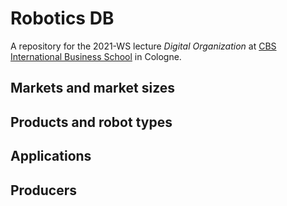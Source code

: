 # Robotics DB

A repository for the 2021-WS lecture _Digital Organization_ at [CBS International Business School](https://cbs.de) in Cologne.

## Markets and market sizes

## Products and robot types

## Applications

## Producers